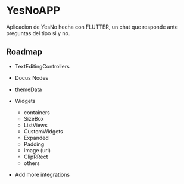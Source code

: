 # YesNoAPP

Aplicacion de YesNo hecha con FLUTTER, un chat que responde ante preguntas  del tipo si y no.

## Roadmap

- TextEditingControllers
- Docus Nodes
- themeData
- Widgets
    - containers
    - SizeBox
    - ListViews
    - CustomWidgets
    - Expanded
    - Padding
    - image (url)
    - ClipRRect
    - others  

- Add more integrations

